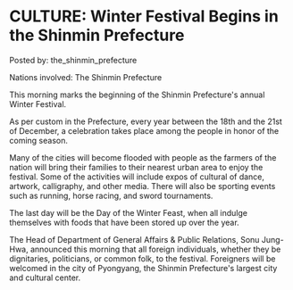 # CULTURE: Winter Festival Begins in the Shinmin Prefecture

Posted by: the_shinmin_prefecture

Nations involved: The Shinmin Prefecture

This morning marks the beginning of the Shinmin Prefecture's annual Winter Festival. 

As per custom in the Prefecture, every year between the 18th and the 21st of December, a celebration takes place among the people in honor of the coming season. 

Many of the cities will become flooded with people as the farmers of the nation will bring their families to their nearest urban area to enjoy the festival. Some of the activities will include expos of cultural of dance, artwork, calligraphy, and other media. There will also be sporting events such as running, horse racing, and sword tournaments. 

The last day will be the Day of the Winter Feast, when all indulge themselves with foods that have been stored up over the year. 

The Head of Department of General Affairs & Public Relations, Sonu Jung-Hwa, announced this morning that all foreign individuals, whether they be dignitaries, politicians, or common folk, to the festival. Foreigners will be welcomed in the city of Pyongyang, the Shinmin Prefecture's largest city and cultural center.